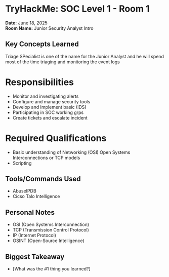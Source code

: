 # TryHackMe: SOC Level 1 - Room 1

**Date:** June 18, 2025  
**Room Name:** Junior Security Analyst Intro

## Key Concepts Learned

Triage SPecialist is one of the name for the Junior Analyst and he will spend most of the time
triaging and monitoring the event logs

# Responsibilities

- Monitor and investigating alerts
- Configure and manage security tools
- Develop and Implement basic (IDS)
- Participating in SOC working grps
- Create tickets and escalate incident

# Required Qualifications

- Basic understanding of Networking (OSI) Open Systems Interconnections or TCP models
- Scripting

## Tools/Commands Used

- AbuseIPDB
- Cicso Talo Intelligence

## Personal Notes

- OSI (Open Systems Interconnection)
- TCP (Transmission Control Protocol)
- IP (Internet Protocol)
- OSINT (Open-Source Intelligence)

## Biggest Takeaway

- [What was the #1 thing you learned?]
